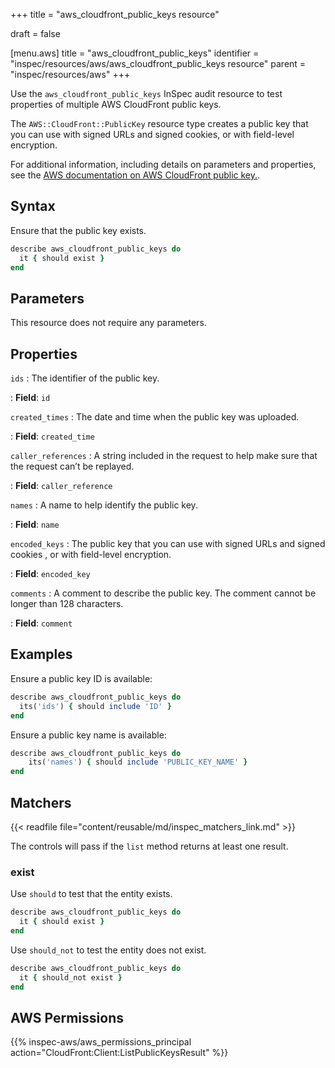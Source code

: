 +++
title = "aws_cloudfront_public_keys resource"

draft = false


[menu.aws]
title = "aws_cloudfront_public_keys"
identifier = "inspec/resources/aws/aws_cloudfront_public_keys resource"
parent = "inspec/resources/aws"
+++

Use the `aws_cloudfront_public_keys` InSpec audit resource to test properties of multiple AWS CloudFront public keys.

The `AWS::CloudFront::PublicKey` resource type creates a public key that you can use with signed URLs and signed cookies, or with field-level encryption.

For additional information, including details on parameters and properties, see the [AWS documentation on AWS CloudFront public key.](https://docs.aws.amazon.com/AWSCloudFormation/latest/UserGuide/aws-resource-cloudfront-publickey.html).

## Syntax

Ensure that the public key exists.

```ruby
describe aws_cloudfront_public_keys do
  it { should exist }
end
```

## Parameters

This resource does not require any parameters.

## Properties

`ids`
: The identifier of the public key.

: **Field**: `id`

`created_times`
: The date and time when the public key was uploaded.

: **Field**: `created_time`

`caller_references`
: A string included in the request to help make sure that the request can’t be replayed.

: **Field**: `caller_reference`

`names`
: A name to help identify the public key.

: **Field**: `name`

`encoded_keys`
: The public key that you can use with signed URLs and signed cookies , or with field-level encryption.

: **Field**: `encoded_key`

`comments`
: A comment to describe the public key. The comment cannot be longer than 128 characters.

: **Field**: `comment`

## Examples

Ensure a public key ID is available:

```ruby
describe aws_cloudfront_public_keys do
  its('ids') { should include 'ID' }
end
```

Ensure a public key name is available:

```ruby
describe aws_cloudfront_public_keys do
    its('names') { should include 'PUBLIC_KEY_NAME' }
end
```

## Matchers

{{< readfile file="content/reusable/md/inspec_matchers_link.md" >}}

The controls will pass if the `list` method returns at least one result.

### exist

Use `should` to test that the entity exists.

```ruby
describe aws_cloudfront_public_keys do
  it { should exist }
end
```

Use `should_not` to test the entity does not exist.

```ruby
describe aws_cloudfront_public_keys do
  it { should_not exist }
end
```

## AWS Permissions

{{% inspec-aws/aws_permissions_principal action="CloudFront:Client:ListPublicKeysResult" %}}

